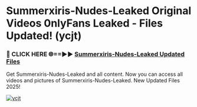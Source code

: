 # Summerxiris-Nudes-Leaked Original Videos 0nlyFans Leaked - Files Updated! (ycjt)

<h3>🔴 CLICK HERE 🌐==►► <a href="https://tinyurl.com/yc6ubb5a" rel="nofollow">Summerxiris-Nudes-Leaked Updated Files</a></h3>

Get Summerxiris-Nudes-Leaked and all content. Now you can access all videos and pictures of Summerxiris-Nudes-Leaked. New Updated Files 2025!

[![ycjt](https://i.imgur.com/7eu0CRL.gif)](https://tinyurl.com/yc6ubb5a)
